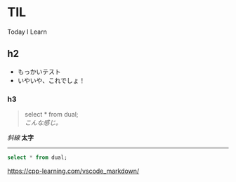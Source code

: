 # TIL
Today I Learn

## h2

* もっかいテスト
* いやいや、これでしょ！

### h3


>select * from dual;  
*こんな感じ。*


*斜線*
**太字**

---

```sql
select * from dual;
```

https://cpp-learning.com/vscode_markdown/

